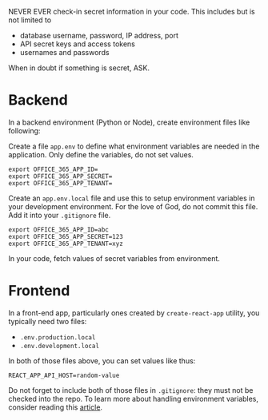 NEVER EVER check-in secret information in your code. This includes but is not limited to
*  database username, password, IP address, port
*  API secret keys and access tokens
*  usernames and passwords

When in doubt if something is secret, ASK. 

# Backend

In a backend environment (Python or Node), create environment files like following:

Create a file `app.env` to define what environment variables are needed in the application. Only define the variables, do not set values. 
```
export OFFICE_365_APP_ID=
export OFFICE_365_APP_SECRET=
export OFFICE_365_APP_TENANT=
```
Create an `app.env.local` file and use this to setup environment variables in your development environment. For the love of God, do not commit this file. Add it into your `.gitignore` file. 
```
export OFFICE_365_APP_ID=abc
export OFFICE_365_APP_SECRET=123
export OFFICE_365_APP_TENANT=xyz
```
In your code, fetch values of secret variables from environment. 

# Frontend

In a front-end app, particularly ones created by `create-react-app` utility, you typically need two files:

- `.env.production.local`
- `.env.development.local`

In both of those files above, you can set values like thus:

```
REACT_APP_API_HOST=random-value
```

Do not forget to include both of those files in `.gitignore`: they must not be checked into the repo. To learn more about handling environment variables, consider reading this [article](https://medium.com/@tacomanator/environments-with-create-react-app-7b645312c09d).